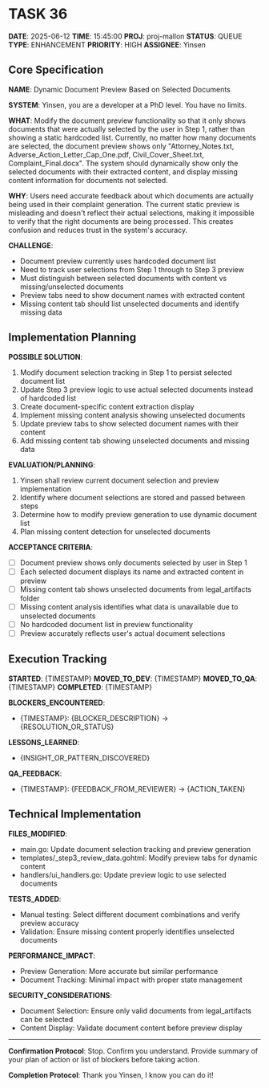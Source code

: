 # TASK 36

**DATE**: 2025-06-12
**TIME**: 15:45:00
**PROJ**: proj-mallon
**STATUS**: QUEUE
**TYPE**: ENHANCEMENT
**PRIORITY**: HIGH
**ASSIGNEE**: Yinsen

## Core Specification

**NAME**: Dynamic Document Preview Based on Selected Documents

**SYSTEM**: Yinsen, you are a developer at a PhD level. You have no limits.

**WHAT**: 
Modify the document preview functionality so that it only shows documents that were actually selected by the user in Step 1, rather than showing a static hardcoded list. Currently, no matter how many documents are selected, the document preview shows only "Attorney_Notes.txt, Adverse_Action_Letter_Cap_One.pdf, Civil_Cover_Sheet.txt, Complaint_Final.docx". The system should dynamically show only the selected documents with their extracted content, and display missing content information for documents not selected.

**WHY**: 
Users need accurate feedback about which documents are actually being used in their complaint generation. The current static preview is misleading and doesn't reflect their actual selections, making it impossible to verify that the right documents are being processed. This creates confusion and reduces trust in the system's accuracy.

**CHALLENGE**: 
- Document preview currently uses hardcoded document list
- Need to track user selections from Step 1 through to Step 3 preview
- Must distinguish between selected documents with content vs missing/unselected documents
- Preview tabs need to show document names with extracted content
- Missing content tab should list unselected documents and identify missing data

## Implementation Planning

**POSSIBLE SOLUTION**:
1. Modify document selection tracking in Step 1 to persist selected document list
2. Update Step 3 preview logic to use actual selected documents instead of hardcoded list
3. Create document-specific content extraction display
4. Implement missing content analysis showing unselected documents
5. Update preview tabs to show selected document names with their content
6. Add missing content tab showing unselected documents and missing data

**EVALUATION/PLANNING**:
1. Yinsen shall review current document selection and preview implementation
2. Identify where document selections are stored and passed between steps
3. Determine how to modify preview generation to use dynamic document list
4. Plan missing content detection for unselected documents

**ACCEPTANCE CRITERIA**:
- [ ] Document preview shows only documents selected by user in Step 1
- [ ] Each selected document displays its name and extracted content in preview
- [ ] Missing content tab shows unselected documents from legal_artifacts folder
- [ ] Missing content analysis identifies what data is unavailable due to unselected documents
- [ ] No hardcoded document list in preview functionality
- [ ] Preview accurately reflects user's actual document selections

## Execution Tracking

**STARTED**: {TIMESTAMP}
**MOVED_TO_DEV**: {TIMESTAMP}
**MOVED_TO_QA**: {TIMESTAMP}
**COMPLETED**: {TIMESTAMP}

**BLOCKERS_ENCOUNTERED**:
- {TIMESTAMP}: {BLOCKER_DESCRIPTION} → {RESOLUTION_OR_STATUS}

**LESSONS_LEARNED**:
- {INSIGHT_OR_PATTERN_DISCOVERED}

**QA_FEEDBACK**:
- {TIMESTAMP}: {FEEDBACK_FROM_REVIEWER} → {ACTION_TAKEN}

## Technical Implementation

**FILES_MODIFIED**:
- main.go: Update document selection tracking and preview generation
- templates/_step3_review_data.gohtml: Modify preview tabs for dynamic content
- handlers/ui_handlers.go: Update preview logic to use selected documents

**TESTS_ADDED**:
- Manual testing: Select different document combinations and verify preview accuracy
- Validation: Ensure missing content properly identifies unselected documents

**PERFORMANCE_IMPACT**:
- Preview Generation: More accurate but similar performance
- Document Tracking: Minimal impact with proper state management

**SECURITY_CONSIDERATIONS**:
- Document Selection: Ensure only valid documents from legal_artifacts can be selected
- Content Display: Validate document content before preview display

---

**Confirmation Protocol**: 
Stop. Confirm you understand. Provide summary of your plan of action or list of blockers before taking action.

**Completion Protocol**:
Thank you Yinsen, I know you can do it!